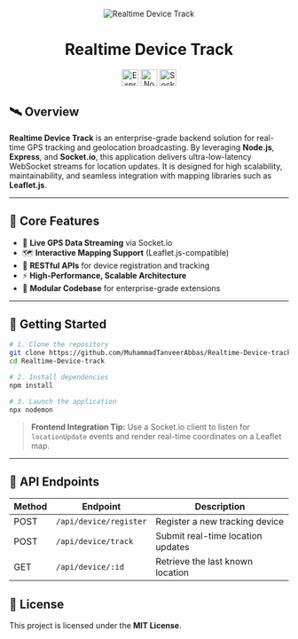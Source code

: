 <p align="center">
  <img src="https://i.postimg.cc/J76vRdbv/Tracker.png" alt="Realtime Device Track" />
</p>

<h1 align="center">Realtime Device Track</h1>

<p align="center">
  <img src="https://img.shields.io/badge/Express-000000?logo=express&logoColor=white&style=for-the-badge" height="30" alt="Express" />
  <img src="https://img.shields.io/badge/Node.js-339933?logo=nodedotjs&logoColor=white&style=for-the-badge" height="30" alt="Node.js" />
  <img src="https://img.shields.io/badge/Socket.io-010101?logo=socketdotio&logoColor=white&style=for-the-badge" height="30" alt="Socket.io" />
</p>

## 🛰️ Overview

**Realtime Device Track** is an enterprise-grade backend solution for real-time GPS tracking and geolocation broadcasting. By leveraging **Node.js**, **Express**, and **Socket.io**, this application delivers ultra-low-latency WebSocket streams for location updates. It is designed for high scalability, maintainability, and seamless integration with mapping libraries such as **Leaflet.js**.

---

## 📌 Core Features

- 🔄 **Live GPS Data Streaming** via Socket.io  
- 🗺️ **Interactive Mapping Support** (Leaflet.js-compatible)  
- 🧭 **RESTful APIs** for device registration and tracking  
- ⚡ **High-Performance, Scalable Architecture**  
- 🧩 **Modular Codebase** for enterprise-grade extensions  

---

## 🚀 Getting Started

```bash
# 1. Clone the repository
git clone https://github.com/MuhammadTanveerAbbas/Realtime-Device-track.git
cd Realtime-Device-track

# 2. Install dependencies
npm install

# 3. Launch the application
npx nodemon
````

> **Frontend Integration Tip:**
> Use a Socket.io client to listen for `locationUpdate` events and render real-time coordinates on a Leaflet map.

---

## 📡 API Endpoints

| Method | Endpoint               | Description                       |
| ------ | ---------------------- | --------------------------------- |
| POST   | `/api/device/register` | Register a new tracking device    |
| POST   | `/api/device/track`    | Submit real-time location updates |
| GET    | `/api/device/:id`      | Retrieve the last known location  |


## 📝 License

This project is licensed under the **MIT License**.
